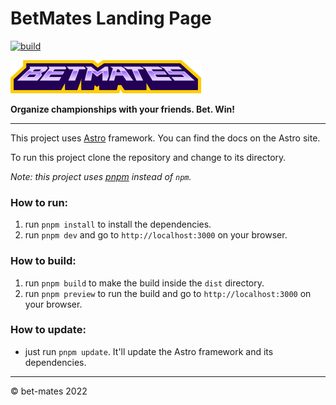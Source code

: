# BetMates Landing Page


[![build](https://github.com/bet-mates/landing-page/actions/workflows/deploy.yml/badge.svg)](https://github.com/bet-mates/landing-page/actions/workflows/deploy.yml)

![Bet Mates Logo](/public/logo.png)

**Organize championships with your friends. Bet. Win!**

---
This project uses [Astro](https://astro.build) framework.
You can find the docs on the Astro site.

To run this project clone the repository and change to its directory.

*Note: this project uses [pnpm](https://pnpm.io) instead of `npm`.*

### How to run:

1. run `pnpm install` to install the dependencies.
2. run `pnpm dev` and go to `http://localhost:3000` on your browser.

### How to build:

1. run `pnpm build` to make the build inside the `dist` directory.
2. run `pnpm preview` to run the build and go to `http://localhost:3000` on your browser.

### How to update:

* just run `pnpm update`. It'll update the Astro framework and its dependencies.
---
&copy; bet-mates 2022
